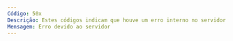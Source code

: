 ```yaml
---
Código: 50x
Descrição: Estes códigos indicam que houve um erro interno no servidor
Mensagem: Erro devido ao servidor
---
```

